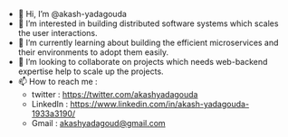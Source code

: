 - 👋 Hi, I’m @akash-yadagouda
- 👀 I’m interested in building distributed software systems which scales the user interactions.
- 🌱 I’m currently learning about building the efficient microservices and their environments to adopt them easily.
- 💞️ I’m looking to collaborate on projects which needs web-backend expertise help to scale up the projects.
- 📫 How to reach me : 
  - twitter : https://twitter.com/akashyadagouda
  - LinkedIn : https://www.linkedin.com/in/akash-yadagouda-1933a3190/
  - Gmail : akashyadagoud@gmail.com

<!---
akash-yadagouda/akash-yadagouda is a ✨ special ✨ repository because its `README.md` (this file) appears on your GitHub profile.
You can click the Preview link to take a look at your changes.
--->
